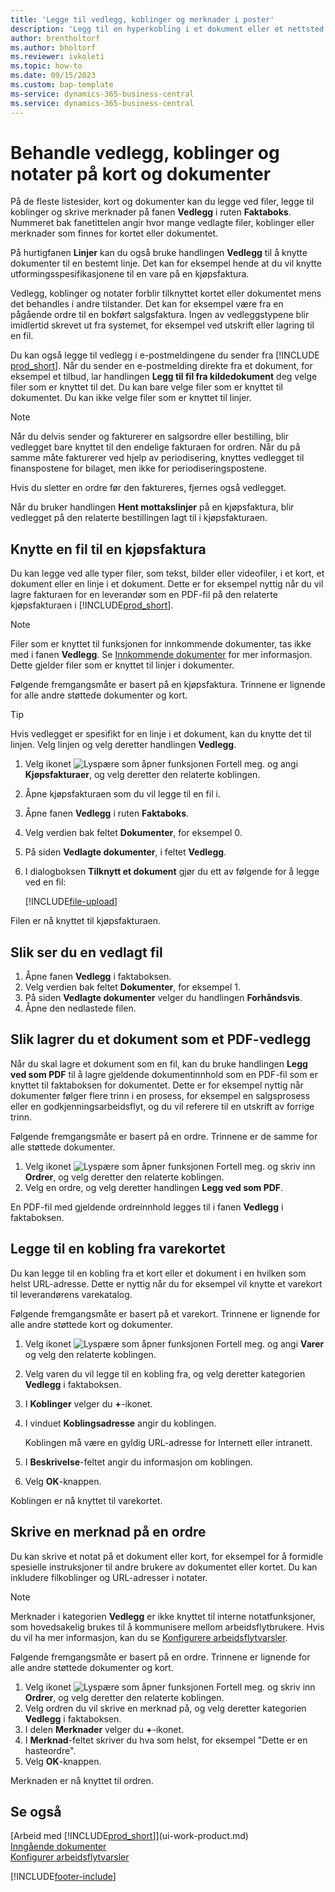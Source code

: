 ```yaml
---
title: 'Legge til vedlegg, koblinger og merknader i poster'
description: 'Legg til en hyperkobling i et dokument eller et nettsted til en bestemt post, for eksempel en kunde eller et dokument.'
author: brentholtorf
ms.author: bholtorf
ms.reviewer: ivkoleti
ms.topic: how-to
ms.date: 09/15/2023
ms.custom: bap-template
ms-service: dynamics-365-business-central
ms.service: dynamics-365-business-central
---
```

# <a name="manage-attachments-links-and-notes-on-cards-and-documents"></a>Behandle vedlegg, koblinger og notater på kort og dokumenter

På de fleste listesider, kort og dokumenter kan du legge ved filer, legge til koblinger og skrive merknader på fanen **Vedlegg** i ruten **Faktaboks**. Nummeret bak fanetittelen angir hvor mange vedlagte filer, koblinger eller merknader som finnes for kortet eller dokumentet.

På hurtigfanen **Linjer** kan du også bruke handlingen **Vedlegg** til å knytte dokumenter til en bestemt linje. Det kan for eksempel hende at du vil knytte utformingsspesifikasjonene til en vare på en kjøpsfaktura.

Vedlegg, koblinger og notater forblir tilknyttet kortet eller dokumentet mens det behandles i andre tilstander. Det kan for eksempel være fra en pågående ordre til en bokført salgsfaktura. Ingen av vedleggstypene blir imidlertid skrevet ut fra systemet, for eksempel ved utskrift eller lagring til en fil.

Du kan også legge til vedlegg i e-postmeldingene du sender fra [!INCLUDE [prod_short](includes/prod_short.md)]. Når du sender en e-postmelding direkte fra et dokument, for eksempel et tilbud, lar handlingen **Legg til fil fra kildedokument** deg velge filer som er knyttet til det. Du kan bare velge filer som er knyttet til dokumentet. Du kan ikke velge filer som er knyttet til linjer.

> [!NOTE]
> Når du delvis sender og fakturerer en salgsordre eller bestilling, blir vedlegget bare knyttet til den endelige fakturaen for ordren. Når du på samme måte fakturerer ved hjelp av periodisering, knyttes vedlegget til finanspostene for bilaget, men ikke for periodiseringspostene.
>
> Hvis du sletter en ordre før den faktureres, fjernes også vedlegget.
>
> Når du bruker handlingen **Hent mottakslinjer** på en kjøpsfaktura, blir vedlegget på den relaterte bestillingen lagt til i kjøpsfakturaen.

## <a name="to-attach-a-file-to-a-purchase-invoice"></a>Knytte en fil til en kjøpsfaktura

Du kan legge ved alle typer filer, som tekst, bilder eller videofiler, i et kort, et dokument eller en linje i et dokument. Dette er for eksempel nyttig når du vil lagre fakturaen for en leverandør som en PDF-fil på den relaterte kjøpsfakturaen i [!INCLUDE[prod_short](includes/prod_short.md)].

> [!NOTE]
> Filer som er knyttet til funksjonen for innkommende dokumenter, tas ikke med i fanen **Vedlegg**. Se [Innkommende dokumenter](across-income-documents.md) for mer informasjon. Dette gjelder filer som er knyttet til linjer i dokumenter.

Følgende fremgangsmåte er basert på en kjøpsfaktura. Trinnene er lignende for alle andre støttede dokumenter og kort.

> [!TIP]
> Hvis vedlegget er spesifikt for en linje i et dokument, kan du knytte det til linjen. Velg linjen og velg deretter handlingen **Vedlegg**.

1. Velg ikonet ![Lyspære som åpner funksjonen Fortell meg.](media/ui-search/search_small.png "Fortell hva du vil gjøre") og angi **Kjøpsfakturaer**, og velg deretter den relaterte koblingen.
2. Åpne kjøpsfakturaen som du vil legge til en fil i.
3. Åpne fanen **Vedlegg** i ruten **Faktaboks**.
4. Velg verdien bak feltet **Dokumenter**, for eksempel 0.
5. På siden **Vedlagte dokumenter**, i feltet **Vedlegg**.
6. I dialogboksen **Tilknytt et dokument** gjør du ett av følgende for å legge ved en fil:

   [!INCLUDE[file-upload](includes/file-upload.md)]

Filen er nå knyttet til kjøpsfakturaen.

## <a name="to-view-an-attached-file"></a>Slik ser du en vedlagt fil

1. Åpne fanen **Vedlegg** i faktaboksen.
2. Velg verdien bak feltet **Dokumenter**, for eksempel 1.
3. På siden **Vedlagte dokumenter** velger du handlingen **Forhåndsvis**.
4. Åpne den nedlastede filen.

## <a name="to-save-a-document-as-a-pdf-attachment"></a>Slik lagrer du et dokument som et PDF-vedlegg

Når du skal lagre et dokument som en fil, kan du bruke handlingen **Legg ved som PDF** til å lagre gjeldende dokumentinnhold som en PDF-fil som er knyttet til faktaboksen for dokumentet. Dette er for eksempel nyttig når dokumenter følger flere trinn i en prosess, for eksempel en salgsprosess eller en godkjenningsarbeidsflyt, og du vil referere til en utskrift av forrige trinn.

Følgende fremgangsmåte er basert på en ordre. Trinnene er de samme for alle støttede dokumenter.

1. Velg ikonet ![Lyspære som åpner funksjonen Fortell meg.](media/ui-search/search_small.png "Fortell hva du vil gjøre") og skriv inn **Ordrer**, og velg deretter den relaterte koblingen.
2. Velg en ordre, og velg deretter handlingen **Legg ved som PDF**.

En PDF-fil med gjeldende ordreinnhold legges til i fanen **Vedlegg** i faktaboksen.

## <a name="to-add-a-link-from-an-item-card"></a>Legge til en kobling fra varekortet

Du kan legge til en kobling fra et kort eller et dokument i en hvilken som helst URL-adresse. Dette er nyttig når du for eksempel vil knytte et varekort til leverandørens varekatalog.

Følgende fremgangsmåte er basert på et varekort. Trinnene er lignende for alle andre støttede kort og dokumenter.

1. Velg ikonet ![Lyspære som åpner funksjonen Fortell meg.](media/ui-search/search_small.png "Fortell hva du vil gjøre") og angi **Varer** og velg den relaterte koblingen.
2. Velg varen du vil legge til en kobling fra, og velg deretter kategorien **Vedlegg** i faktaboksen.
3. I **Koblinger** velger du **+**-ikonet.
4. I vinduet **Koblingsadresse** angir du koblingen.

    Koblingen må være en gyldig URL-adresse for Internett eller intranett.

5. I **Beskrivelse**-feltet angir du informasjon om koblingen.  
6. Velg **OK**-knappen.

Koblingen er nå knyttet til varekortet.  

## <a name="to-write-a-note-on-a-sales-order"></a>Skrive en merknad på en ordre

Du kan skrive et notat på et dokument eller kort, for eksempel for å formidle spesielle instruksjoner til andre brukere av dokumentet eller kortet. Du kan inkludere filkoblinger og URL-adresser i notater.

> [!NOTE]
> Merknader i kategorien **Vedlegg** er ikke knyttet til interne notatfunksjoner, som hovedsakelig brukes til å kommunisere mellom arbeidsflytbrukere. Hvis du vil ha mer informasjon, kan du se [Konfigurere arbeidsflytvarsler](across-setting-up-workflow-notifications.md).

Følgende fremgangsmåte er basert på en ordre. Trinnene er lignende for alle andre støttede dokumenter og kort.

1. Velg ikonet ![Lyspære som åpner funksjonen Fortell meg.](media/ui-search/search_small.png "Fortell hva du vil gjøre") og skriv inn **Ordrer**, og velg deretter den relaterte koblingen.
2. Velg ordren du vil skrive en merknad på, og velg deretter kategorien **Vedlegg** i faktaboksen.
3. I delen **Merknader** velger du **+**-ikonet.
4. I **Merknad**-feltet skriver du hva som helst, for eksempel "Dette er en hasteordre".
5. Velg **OK**-knappen.

Merknaden er nå knyttet til ordren.

## <a name="see-also"></a>Se også
[Arbeid med [!INCLUDE[prod_short](includes/prod_short.md)]](ui-work-product.md)  
[Inngående dokumenter](across-income-documents.md)  
[Konfigurer arbeidsflytvarsler](across-setting-up-workflow-notifications.md)  


[!INCLUDE[footer-include](includes/footer-banner.md)]
